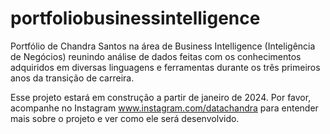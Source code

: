 # portfoliobusinessintelligence
Portfólio de Chandra Santos na área de Business Intelligence (Inteligência de Negócios) reunindo análise de dados feitas com os conhecimentos adquiridos em diversas linguagens e ferramentas durante os três primeiros anos da transição de carreira.

Esse projeto estará em construção a partir de janeiro de 2024. Por favor, acompanhe no Instagram www.instagram.com/datachandra para entender mais sobre o projeto e ver como ele será desenvolvido.
